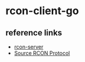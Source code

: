 # rcon-client-go #

## reference links ##

- [rcon-server](https://pypi.org/project/rcon-server/)
- [Source RCON Protocol](https://developer.valvesoftware.com/wiki/Source_RCON_Protocol)
